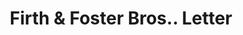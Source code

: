 ---
doi: 10.7916/D8QJ8VF8
date_other: '1880'
date_other_textual: 1880-1889
form: correspondence
genre:
- Letters (correspondence)
name:
- Firth & Foster Bros.
object_in_context_url: https://biggert.cul.columbia.edu/items/view/ave_biggert_01398
subject_hierarchical_geographic:
- Philadelphia, Pennsylvania, United States
subject_name:
- Firth & Foster Bros.
title: Firth & Foster Bros.. Letter
sort_title: Firth & Foster Bros.. Letter
call_number: ave_biggert_01398
coordinates:
- 40.00944444444445,-75.13333333333334
pid: ave_biggert_01398
identifiers: ave_biggert_01398
thumbnail: https://derivativo-3.library.columbia.edu/iiif/2/ldpd:344770/full/!256,256/0/native.jpg
permalink: /biggert/ave_biggert_01398/
layout: iiif-image-page
---